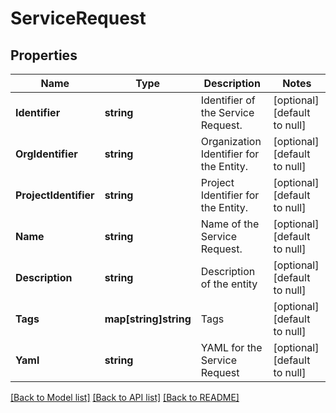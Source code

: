 # ServiceRequest

## Properties
Name | Type | Description | Notes
------------ | ------------- | ------------- | -------------
**Identifier** | **string** | Identifier of the Service Request. | [optional] [default to null]
**OrgIdentifier** | **string** | Organization Identifier for the Entity. | [optional] [default to null]
**ProjectIdentifier** | **string** | Project Identifier for the Entity. | [optional] [default to null]
**Name** | **string** | Name of the Service Request. | [optional] [default to null]
**Description** | **string** | Description of the entity | [optional] [default to null]
**Tags** | **map[string]string** | Tags | [optional] [default to null]
**Yaml** | **string** | YAML for the Service Request | [optional] [default to null]

[[Back to Model list]](../README.md#documentation-for-models) [[Back to API list]](../README.md#documentation-for-api-endpoints) [[Back to README]](../README.md)

